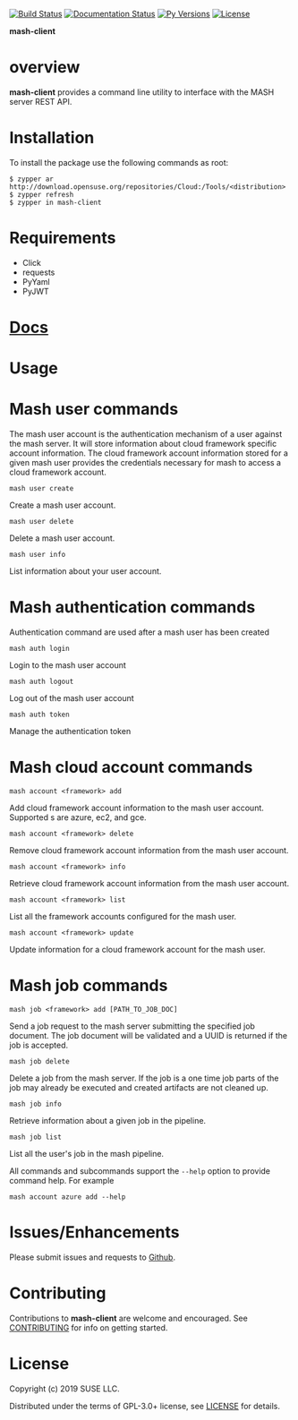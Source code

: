 [![Build Status](https://travis-ci.com/SUSE-Enceladus/mash-client.svg?branch=master)](https://travis-ci.com/SUSE-Enceladus/mash-client)
[![Documentation Status](https://readthedocs.org/projects/mash-client/badge/?version=latest)](https://mash-client.readthedocs.io/en/latest/?badge=latest)
[![Py Versions](https://img.shields.io/pypi/pyversions/mash-client.svg)](https://pypi.org/project/mash-client/)
[![License](https://img.shields.io/pypi/l/mash-client.svg)](https://pypi.org/project/mash-client/)

**mash-client**

overview
========

**mash-client** provides a command line utility to interface with the
MASH server REST API.

Installation
============

To install the package use the following commands as root:

```shell
$ zypper ar http://download.opensuse.org/repositories/Cloud:/Tools/<distribution>
$ zypper refresh
$ zypper in mash-client
```

Requirements
============

-   Click
-   requests
-   PyYaml
-   PyJWT

# [Docs](https://mash-client.readthedocs.io/en/latest/)

Usage
=====

Mash user commands
==================

The mash user account is the authentication mechanism of a user against the mash server. It will store information about cloud framework specific account information. The cloud framework account information stored for a given mash user provides the credentials necessary for mash to access a cloud framework account.

`mash user create`

Create a mash user account.

`mash user delete`

Delete a mash user account.

`mash user info`

List information about your user account.


Mash authentication commands
============================

Authentication command are used after a mash user has been created

`mash auth login`

Login to the mash user account

`mash auth logout`

Log out of the mash user account

`mash auth token`

Manage the authentication token


Mash cloud account commands
===========================

`mash account <framework> add`

Add cloud framework account information to the mash user account. Supported <framework>s are azure, ec2, and gce.

`mash account <framework> delete`

Remove cloud framework account information from the mash user account.

`mash account <framework> info`

Retrieve cloud framework account information from the mash user account.

`mash account <framework> list`

List all the framework accounts configured for the mash user.

`mash account <framework> update`

Update information for a cloud framework account for the mash user.


Mash job commands
=================

`mash job <framework> add [PATH_TO_JOB_DOC]`

Send a job request to the mash server submitting the specified job document.
The job document will be validated and a UUID is returned if the job is accepted.

`mash job delete`

Delete a job from the mash server. If the job is a one time job parts of the job may already be executed and created artifacts are not cleaned up.

`mash job info`

Retrieve information about a given job in the pipeline.

`mash job list`

List all the user's job in the mash pipeline.

All commands and subcommands support the `--help` option to provide command help. For example

`mash account azure add --help`

Issues/Enhancements
===================

Please submit issues and requests to
[Github](https://github.com/SUSE-Enceladus/mash-client/issues).

Contributing
============

Contributions to **mash-client** are welcome and encouraged. See
[CONTRIBUTING](https://github.com/SUSE-Enceladus/mash-client/blob/master/CONTRIBUTING.md)
for info on getting started.

License
=======

Copyright (c) 2019 SUSE LLC.

Distributed under the terms of GPL-3.0+ license, see
[LICENSE](https://github.com/SUSE-Enceladus/mash-client/blob/master/LICENSE)
for details.
